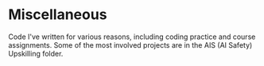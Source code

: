 # Miscellaneous
Code I've written for various reasons, including coding practice and course assignments. Some of the most involved projects are in the AIS (AI Safety) Upskilling folder.
